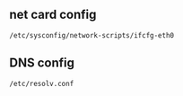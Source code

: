 
## net card config
    /etc/sysconfig/network-scripts/ifcfg-eth0

## DNS config
    /etc/resolv.conf
